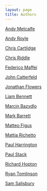 ```yaml
---
layout: page
title: Authors
---
```


<a href="/blog/authors/ametcalfe.html">Andy Metcalfe</a>

<a href="/blog/authors/aroyle.html">Andy Royle</a>

<a href="/blog/authors/ccartlidge.html">Chris Cartlidge</a>

<a href="/blog/authors/criddle.html">Chris Riddle</a>

<a href="/blog/authors/fmaffei.html">Federico Maffei</a>

<a href="/blog/authors/jcatterfeld.html">John Catterfeld</a>

<a href="/blog/authors/jflowers.html">Jonathan Flowers</a>

<a href="/blog/authors/lbennett.html">Liam Bennett</a>

<a href="/blog/authors/mbazydlo.html">Marcin Bazydlo</a>

<a href="/blog/authors/mbarrett.html">Mark Barrett</a>

<a href="/blog/authors/mfigus.html">Matteo Figus</a>

<a href="/blog/authors/mrichetto.html">Mattia Richetto</a>

<a href="/blog/authors/pharrington.html">Paul Harrington</a>

<a href="/blog/authors/pstack.html">Paul Stack</a>

<a href="/blog/authors/rhopton.html">Richard Hopton</a>

<a href="/blog/authors/rtomlinson.html">Ryan Tomlinson</a>

<a href="/blog/authors/ssalisbury.html">Sam Salisbury</a>